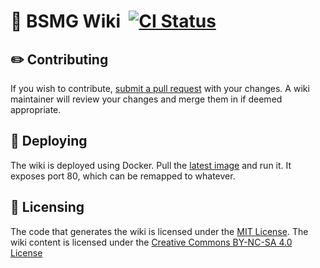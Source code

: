 # 📖 BSMG Wiki &nbsp;[![CI Status](https://github.com/beat-saber-modding-group/wiki/workflows/Wiki%20CI/badge.svg)](https://github.com/beat-saber-modding-group/wiki/actions)
## ✏️ Contributing
If you wish to contribute, [submit a pull request](https://github.com/beat-saber-modding-group/wiki/pulls) with your changes. A wiki maintainer will review your changes and merge them in if deemed appropriate.

## 🚀 Deploying
The wiki is deployed using Docker. Pull the [latest image](https://github.com/beat-saber-modding-group/wiki/packages/54581) and run it. It exposes port 80, which can be remapped to whatever.

## 🔐 Licensing
The code that generates the wiki is licensed under the [MIT License](https://github.com/beat-saber-modding-group/wiki/blob/master/LICENSE). The wiki content is licensed under the [Creative Commons BY-NC-SA 4.0 License](https://github.com/beat-saber-modding-group/wiki/blob/master/wiki/LICENSE)
